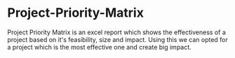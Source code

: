 # Project-Priority-Matrix
Project Priority Matrix is an excel report which shows the effectiveness of a project based on it's feasibility, size and impact. Using this we can opted for a project which is the most effective one and create big impact.
